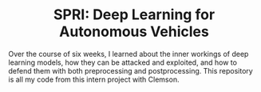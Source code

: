 <h1 align="center">SPRI: Deep Learning for Autonomous Vehicles</h1>
<p align="left">
Over the course of six weeks, I learned about the inner workings of deep learning models, how they can be attacked and exploited, and how to defend them with both preprocessing and postprocessing. This repository is all my code from this intern project with Clemson.
